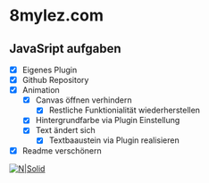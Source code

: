 # 8mylez.com
## JavaSript aufgaben

- [x] Eigenes Plugin
- [x] Github Repository
- [x] Animation
    - [x] Canvas öffnen verhindern
        - [x] Restliche Funktionialität wiederherstellen
    - [x] Hintergrundfarbe via Plugin Einstellung
    - [x] Text ändert sich
        - [x] Textbaaustein via Plugin realisieren
- [x] Readme verschönern

[![N|Solid](https://cdn.chimpify.net/5863a852a65872a22d8b4568/2018/07/shopware-agentur-8mylez-banner.jpg)](https://nodesource.com/products/nsolid)